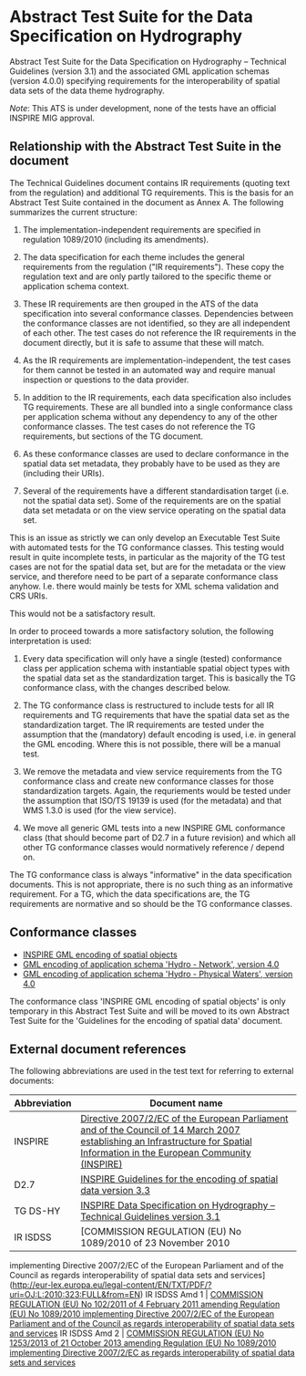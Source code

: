 # Abstract Test Suite for the Data Specification on Hydrography

Abstract Test Suite for the Data Specification on Hydrography – Technical Guidelines (version 3.1) and the associated GML application schemas (version 4.0.0) specifying requirements for the interoperability of spatial data sets of the data theme hydrography.

*Note*: This ATS is under development, none of the tests have an official INSPIRE MIG approval.

## Relationship with the Abstract Test Suite in the document

The Technical Guidelines document contains IR requirements (quoting text from the regulation) and additional TG requirements. This is the basis for an Abstract Test Suite contained in the document as Annex A. The following summarizes the current structure:

1. The implementation-independent requirements are specified in regulation 1089/2010 (including its amendments). 

2. The data specification for each theme includes the general requirements from the regulation ("IR requirements"). These copy the regulation text and are only partly tailored to the specific theme or application schema context. 

3. These IR requirements are then grouped in the ATS of the data specification into several conformance classes. Dependencies between the conformance classes are not identified, so they are all independent of each other. The test cases do not reference the IR requirements in the document directly, but it is safe to assume that these will match. 

4. As the IR requirements are implementation-independent, the test cases for them cannot be tested in an automated way and require manual inspection or questions to the data provider.

5. In addition to the IR requirements, each data specification also includes TG requirements. These are all bundled into a single conformance class per application schema without any dependency to any of the other conformance classes. The test cases do not reference the TG requirements, but sections of the TG document.

6. As these conformance classes are used to declare conformance in the spatial data set metadata, they probably have to be used as they are (including their URIs).

7. Several of the requirements have a different standardisation target (i.e. not the spatial data set). Some of the requirements are on the spatial data set metadata or on the view service operating on the spatial data set.

This is an issue as strictly we can only develop an Executable Test Suite with automated tests for the TG conformance classes. This testing would result in quite incomplete tests, in particular as the majority of the TG test cases are not for the spatial data set, but are for the metadata or the view service, and therefore need to be part of a separate conformance class anyhow. I.e. there would mainly be tests for XML schema validation and CRS URIs.

This would not be a satisfactory result.

In order to proceed towards a more satisfactory solution, the following interpretation is used:

1. Every data specification will only have a single (tested) conformance class per application schema with instantiable spatial object types with the spatial data set as the standardization target. This is basically the TG conformance class, with the changes described below.

2. The TG conformance class is restructured to include tests for all IR requirements and TG requirements that have the spatial data set as the standardization target. The IR requirements are tested under the assumption that the (mandatory) default encoding is used, i.e. in general the GML encoding. Where this is not possible, there will be a manual test.

3. We remove the metadata and view service requirements from the TG conformance class and create new conformance classes for those standardization targets. Again, the requriements would be tested under the assumption that ISO/TS 19139 is used (for the metadata) and that WMS 1.3.0 is used (for the view service).

4. We move all generic GML tests into a new INSPIRE GML conformance class (that should become part of D2.7 in a future revision) and which all other TG conformance classes would normatively reference / depend on.

The TG conformance class is always "informative" in the data specification documents. This is not appropriate, there is no such thing as an informative requirement. For a TG, which the data specifications are, the TG requirements are normative and so should be the TG conformance classes.

## Conformance classes

* [INSPIRE GML encoding of spatial objects](cc-gml/README.md) 
* [GML encoding of application schema 'Hydro - Network', version 4.0](cc-gml-hy-n/README.md)
* [GML encoding of application schema 'Hydro - Physical Waters', version 4.0](cc-gml-hy-p/README.md)

The conformance class 'INSPIRE GML encoding of spatial objects' is only temporary in this Abstract Test Suite and will be moved to its own Abstract Test Suite for the 'Guidelines for the encoding of spatial data' document.

## External document references

The following abbreviations are used in the test text for referring to external documents:

Abbreviation                     | Document name
-------------------------------- | --------------------------------------------------
INSPIRE <a name="ref_INSPIRE"></a> | [Directive 2007/2/EC of the European Parliament and of the Council of 14 March 2007 establishing an Infrastructure for Spatial Information in the European Community (INSPIRE)](http://eur-lex.europa.eu/legal-content/EN/TXT/PDF/?uri=CELEX:32007L0002&from=EN)
D2.7 <a name="ref_D2_7"></a>   | [INSPIRE Guidelines for the encoding of spatial data version 3.3](http://inspire.jrc.ec.europa.eu/documents/Data_Specifications/D2.7_v3.3.pdf)
TG DS-HY <a name="ref_TG_DS_HY"></a>   | [INSPIRE Data Specification on Hydrography – Technical Guidelines version 3.1](http://inspire.ec.europa.eu/documents/Data_Specifications/INSPIRE_DataSpecification_HY_v3.1.pdf)
IR ISDSS <a name="ref_IR_ISDSS"></a>   | [COMMISSION REGULATION (EU) No 1089/2010 of 23 November 2010
implementing Directive 2007/2/EC of the European Parliament and of the Council as regards interoperability of spatial data sets and services](http://eur-lex.europa.eu/legal-content/EN/TXT/PDF/?uri=OJ:L:2010:323:FULL&from=EN)
IR ISDSS Amd 1 <a name="ref_IR_ISDSS_Amd1"></a>   | [COMMISSION REGULATION (EU) No 102/2011 of 4 February 2011
amending Regulation (EU) No 1089/2010 implementing Directive 2007/2/EC of the European Parliament and of the Council as regards interoperability of spatial data sets and services](http://eur-lex.europa.eu/legal-content/EN/TXT/PDF/?uri=CELEX:32011R0102&from=EN)
IR ISDSS Amd 2 <a name="ref_IR_ISDSS_Amd2"></a>   | [COMMISSION REGULATION (EU) No 1253/2013 of 21 October 2013 amending Regulation (EU) No 1089/2010 implementing Directive 2007/2/EC as regards interoperability of spatial data sets and services](http://eur-lex.europa.eu/LexUriServ/LexUriServ.do?uri=OJ:L:2013:331:0001:0267:EN:PDF)